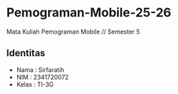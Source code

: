 # Pemograman-Mobile-25-26
Mata Kuliah Pemograman Mobile // Semester 5 
## Identitas
- Nama  : Sirfaratih
- NIM   : 2341720072
- Kelas : TI-3G
